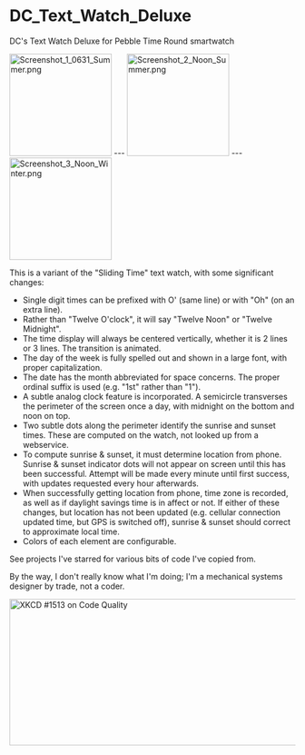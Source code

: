 # DC_Text_Watch_Deluxe
DC's Text Watch Deluxe for Pebble Time Round smartwatch

<IMG SRC="https://cloud.githubusercontent.com/assets/16750280/12381789/d811c75a-bd45-11e5-9ceb-5e4b993f6339.png" ALT="Screenshot_1_0631_Summer.png" WIDTH=180 HEIGHT=180> --- <IMG SRC="https://cloud.githubusercontent.com/assets/16750280/12381790/db62265c-bd45-11e5-94e1-fa2967e11c60.png" ALT="Screenshot_2_Noon_Summer.png" WIDTH=180 HEIGHT=180> --- <IMG SRC="https://cloud.githubusercontent.com/assets/16750280/12381793/dd8390f6-bd45-11e5-8ef5-258a6c82a0d5.png" ALT="Screenshot_3_Noon_Winter.png" WIDTH=180 HEIGHT=180>

This is a variant of the "Sliding Time" text watch, with some significant changes:
*  Single digit times can be prefixed with O' (same line) or with "Oh" (on an extra line).
*  Rather than "Twelve O'clock", it will say "Twelve Noon" or "Twelve Midnight".
*  The time display will always be centered vertically, whether it is 2 lines or 3 lines.  The transition is animated.
*  The day of the week is fully spelled out and shown in a large font, with proper capitalization.
*  The date has the month abbreviated for space concerns.  The proper ordinal suffix is used (e.g. "1st" rather than "1"). 
*  A subtle analog clock feature is incorporated.  A semicircle transverses the perimeter of the screen once a day, with midnight on the bottom and noon on top.
*  Two subtle dots along the perimeter identify the sunrise and sunset times.  These are computed on the watch, not looked up from a webservice.
*  To compute sunrise & sunset, it must determine location from phone.  Sunrise & sunset indicator dots will not appear on screen until this has been successful.  Attempt will be made every minute until first success, with updates requested every hour afterwards.
*  When successfully getting location from phone, time zone is recorded, as well as if daylight savings time is in affect or not.  If either of these changes, but location has not been updated (e.g. cellular connection updated time, but GPS is switched off), sunrise & sunset should correct to approximate local time.
*  Colors of each element are configurable.

See projects I've starred for various bits of code I've copied from.

By the way, I don't really know what I'm doing; I'm a mechanical systems designer by trade, not a coder.

<IMG SRC="http://imgs.xkcd.com/comics/code_quality.png" ALT="XKCD #1513 on Code Quality" WIDTH=740 HEIGHT=258>
